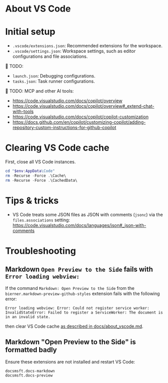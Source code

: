 # About VS Code

# Initial setup

- `.vscode/extensions.json`: Recommended extensions for the workspace.
- `.vscode/settings.json`: Workspace settings, such as editor configurations and file associations.

🚧 TODO:

- `launch.json`: Debugging configurations.
- `tasks.json`: Task runner configurations.
  
🚧 TODO: MCP and other AI tools:

- https://code.visualstudio.com/docs/copilot/overview
- https://code.visualstudio.com/docs/copilot/overview#_extend-chat-with-tools
- https://code.visualstudio.com/docs/copilot/copilot-customization
- https://docs.github.com/en/copilot/customizing-copilot/adding-repository-custom-instructions-for-github-copilot

# Clearing VS Code cache

First, close all VS Code instances.

``` powershell
cd "$env:AppData\Code"
rm -Recurse -Force .\Cache\
rm -Recurse -Force .\CachedData\
```

# Tips & tricks

- VS Code treats some JSON files as JSON with comments (`jsonc`) via the `files.associations` setting:
  https://code.visualstudio.com/docs/languages/json#_json-with-comments

# Troubleshooting

## Markdown `Open Preview to the Side` fails with `Error loading webview:`

If the command `Markdown: Open Preview to the Side` from the `bierner.markdown-preview-github-styles` extension
fails with the following error:

``` text
Error loading webview: Error: Could not register service worker: InvalidStateError: Failed to register a ServiceWorker: The document is in an invalid state.
```

then clear VS Code cache [as described in docs/about_vscode.md](about_vscode.md#clearing-vs-code-cache).

## Markdown "Open Preview to the Side" is formatted badly

Ensure these extensions are not installed and restart VS Code:

``` text
docsmsft.docs-markdown
docsmsft.docs-preview
```
